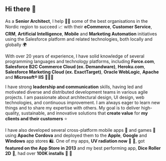 ## Hi there 👋

As a **Senior Architect**, I help 🦸🏻 some of the best organisations in the Nordic region to succeed 📈 with their **eCommerce**, **Customer Service**, **CRM**, **Artificial Intelligence**, **Mobile** and **Marketing Automation** initiatives using the Salesforce platform and related technologies, both locally and globally 🌍

With over 20 years of experience, I have solid knowledge of several programming languages and technology platforms, including **Force.com**, **Salesforce B2C Commerce Cloud (ex. Demandware)**, **Heroku.com**, **Salesforce Marketing Cloud (ex. ExactTarget)**, **Oracle WebLogic**, **Apache** and **Microsoft® IIS** 👨🏻‍💻

I have strong **leadership and communication** skills, having led and motivated diverse and distributed development teams in various agile projects. I am passionate about architectural design, UI design, web technologies, and continuous improvement. I am always eager to learn new things and to share my expertise with others. My goal is to deliver high-quality, sustainable, and innovative solutions that **create value** for **my clients and their customers** ⭐️

I have also developed several cross-platform mobile apps 📱 and games 🎲 using **Apache Cordova** and deployed them to the **Apple**, **Google** and **Windows** app stores 🛍️. One of my apps, **UV radiation now** 🌅 📏, got **featured on the App Store in 2013** and my best performing app, **Dice Roller 2D** 🎲, had over **100K installs** 📲 🚀 
